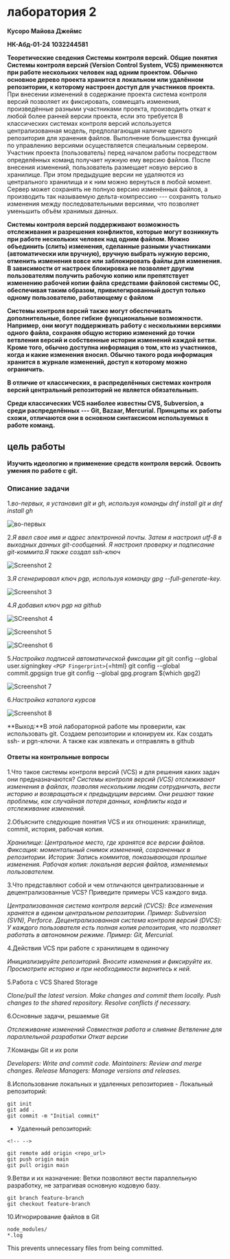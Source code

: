 # **лаборатория 2**

**Кусоро Майова Джеймс**

**НК-Абд-01-24** **1032244581**

**Теоретические сведения** **Системы контроля версий. Общие понятия
Системы контроля версий (Version Control System, VCS) применяются при
работе нескольких человек над одним проектом. Обычно основное дерево
проекта хранится в локальном или удалённом репозитории, к которому
настроен доступ для участников проекта.** При внесении изменений в
содержание проекта система контроля версий позволяет их фиксировать,
совмещать изменения, произведённые разными участниками проекта,
производить откат к любой более ранней версии проекта, если это
требуется В классических системах контроля версий используется
централизованная модель, предполагающая наличие единого репозитория для
хранения файлов. Выполнение большинства функций по управлению версиями
осуществляется специальным сервером. Участник проекта (пользователь)
перед началом работы посредством определённых команд получает нужную ему
версию файлов. После внесения изменений, пользователь размещает новую
версию в хранилище. При этом предыдущие версии не удаляются из
центрального хранилища и к ним можно вернуться в любой момент. Сервер
может сохранять не полную версию изменённых файлов, а производить так
называемую дельта-компрессию --- сохранять только изменения между
последовательными версиями, что позволяет уменьшить объём хранимых
данных.

**Системы контроля версий поддерживают возможность отслеживания и
разрешения конфликтов, которые могут возникнуть при работе нескольких
человек над одним файлом. Можно объединить (слить) изменения, сделанные
разными участниками (автоматически или вручную), вручную выбрать нужную
версию, отменить изменения вовсе или заблокировать файлы для изменения.
В зависимости от настроек блокировка не позволяет другим пользователям
получить рабочую копию или препятствует изменению рабочей копии файла
средствами файловой системы ОС, обеспечивая таким образом,
привилегированный доступ только одному пользователю, работающему с
файлом**

**Системы контроля версий также могут обеспечивать дополнительные, более
гибкие функциональные возможности. Например, они могут поддерживать
работу с несколькими версиями одного файла, сохраняя общую историю
изменений до точки ветвления версий и собственные истории изменений
каждой ветви. Кроме того, обычно доступна информация о том, кто из
участников, когда и какие изменения вносил. Обычно такого рода
информация хранится в журнале изменений, доступ к которому можно
ограничить.**

**В отличие от классических, в распределённых системах контроля версий
центральный репозиторий не является обязательныm.**

**Среди классических VCS наиболее известны CVS, Subversion, а среди
распределённых --- Git, Bazaar, Mercurial. Принципы их работы схожи,
отличаются они в основном синтаксисом используемых в работе команд.**

## цель работы

**Изучить идеологию и применение средств контроля версий.** **Освоить
умения по работе с git.**

### **Описание задачи**

1.*во-первых, я установил git и gh, используя команды dnf install git и
dnf install gh*

![во-первых](images/Screenshot1.png)

2.*Я ввел свое имя и адрес электронной почты. Затем я настроил utf-8 в
выходных данных git-сообщений. Я настроил проверку и подписание
git-коммита.Я также создал ssh-ключ*

![Screenshot 2](images/Screenshot2.png)

3.*Я сгенерировал ключ pgp, используя команду gpg --full-generate-key.*

![Screenshot 3](images/Screenshot3.png)

4.*Я добавил ключ pgp на github*

![SCreenshot 4](images/Screenshot4.png)

![Screenshot 5](images/Screenshot5.png)

![SCreenshot 6](images/Screenshot6.png)

5.*Настройка подписей автоматической фиксации git* git config --global
user.signingkey `<PGP Fingerprint>`{=html} git config --global
commit.gpgsign true git config --global gpg.program \$(which gpg2)

![Screenshot 7](images/Screenshot7.png)

6.*Настройка каталога курсов*

![Screenshot 8](images/Screenshot8.png)

**Выход:**В этой лабораторной работе мы проверили, как использовать git.
Создаем репозитории и клонируем их. Как создать ssh- и pgn-ключи. А
также как извлекать и отправлять в github

#### Ответы на контрольные вопросы

1.Что такое системы контроля версий (VCS) и для решения каких задач они
предназначаются? *Системы контроля версий (VCS) отслеживают изменения в
файлах, позволяя нескольким людям сотрудничать, вести историю и
возвращаться к предыдущим версиям. Они решают такие проблемы, как
случайная потеря данных, конфликты кода и отслеживание изменений.*

2.Объясните следующие понятия VCS и их отношения: хранилище, commit,
история, рабочая копия.

*Хранилище: Центральное место, где хранятся все версии файлов.*
*Фиксация: моментальный снимок изменений, сохраненных в репозитории.*
*История: Запись коммитов, показывающая прошлые изменения.* *Рабочая
копия: локальная версия файлов, изменяемых пользователем.*

3.Что представляют собой и чем отличаются централизованные и
децентрализованные VCS? Приведите примеры VCS каждого вида.

*Централизованная система контроля версий (CVCS): Все изменения хранятся
в едином центральном репозитории. Пример: Subversion (SVN), Perforce.*
*Децентрализованная система контроля версий (DVCS): У каждого
пользователя есть полная копия репозитория, что позволяет работать в
автономном режиме. Пример: Git, Mercurial.*

4.Действия VCS при работе с хранилищем в одиночку

*Инициализируйте репозиторий.* *Вносите изменения и фиксируйте их.*
*Просмотрите историю и при необходимости вернитесь к ней.*

5.Работа с VCS Shared Storage

*Clone/pull the latest version.* *Make changes and commit them locally.*
*Push changes to the shared repository.* *Resolve conflicts if
necessary.*

6.Основные задачи, решаемые Git

*Отслеживание изменений* *Совместная работа и слияние* *Ветвление для
параллельной разработки* *Откат версии*

7.Команды Git и их роли

*Developers: Write and commit code.* *Maintainers: Review and merge
changes.* *Release Managers: Manage versions and releases.*

8.Использование локальных и удаленных репозиториев - Локальный
репозиторий:

    git init  
    git add .  
    git commit -m "Initial commit"

-   Удаленный репозиторий:

```{=html}
<!-- -->
```
    git remote add origin <repo_url>  
    git push origin main  
    git pull origin main  

9.Ветви и их назначение: Ветки позволяют вести параллельную разработку,
не затрагивая основную кодовую базу.

    git branch feature-branch  
    git checkout feature-branch  

10.Игнорирование файлов в Git

    node_modules/  
    *.log

This prevents unnecessary files from being committed.
